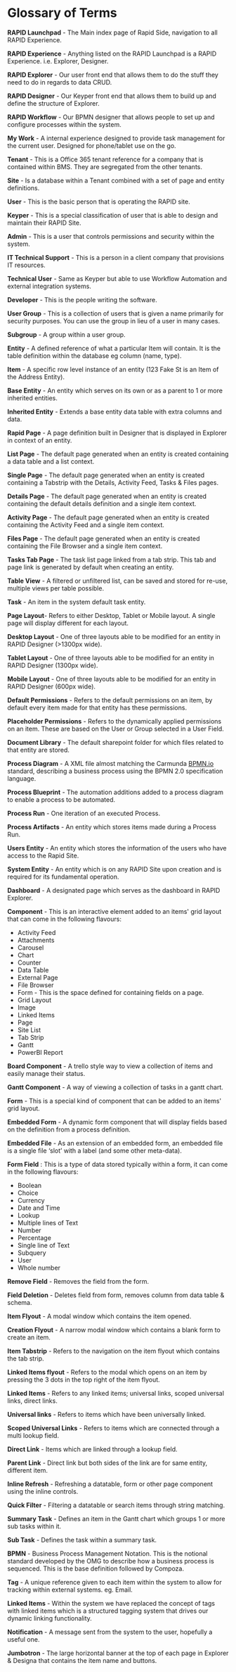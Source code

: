 # Glossary of Terms

**RAPID Launchpad** - The Main index page of Rapid Side, navigation to all RAPID Experience.

**RAPID Experience** - Anything listed on the RAPID Launchpad is a RAPID Experience. i.e. Explorer, Designer.

**RAPID Explorer** - Our user front end that allows them to do the stuff they need to do in regards to data CRUD.

**RAPID Designer** - Our Keyper front end that allows them to build up and define the structure of Explorer.

**RAPID Workflow** - Our BPMN designer that allows people to set up and configure processes within the system.

**My Work** - A internal experience designed to provide task management for the current user. Designed for phone/tablet use on the go.  

**Tenant** - This is a Office 365 tenant reference for a company that is contained within BMS. They are segregated from the other tenants.

**Site** - Is a database within a Tenant combined with a set of page and entity definitions.  

**User** - This is the basic person that is operating the RAPID site.

**Keyper** - This is a special classification of user that is able to design and maintain their RAPID Site.

**Admin** - This is a user that controls permissions and security within the system.

**IT Technical Support** - This is a person in a client company that provisions IT resources.

**Technical User** - Same as Keyper but able to use Workflow Automation and external integration systems.

**Developer** - This is the people writing the software.

**User Group** - This is a collection of users that is given a name primarily for security purposes. You can use the group in lieu of a user in many cases.

**Subgroup** - A group within a user group.

**Entity** - A defined reference of what a particular Item will contain. It is the table definition within the database eg column (name, type).

**Item** - A specific row level instance of an entity (123 Fake St is an Item of the Address Entity).

**Base Entity** - An entity which serves on its own or as a parent to 1 or more inherited entities.

**Inherited Entity** - Extends a base entity data table with extra columns and data.

**Rapid Page** - A page definition built in Designer that is displayed in Explorer in context of an entity.  

**List Page** - The default page generated when an entity is created containing a data table and a list context.

**Single Page** - The default page generated when an entity is created containing a Tabstrip with the Details, Activity Feed, Tasks &amp; Files pages.

**Details Page** - The default page generated when an entity is created containing the default details definition and a single item context.

**Activity Page** - The default page generated when an entity is created containing the Activity Feed and a single item context.

**Files Page** - The default page generated when an entity is created containing the File Browser and a single item context.

**Tasks Tab Page** - The task list page linked from a tab strip. This tab and page link is generated by default when creating an entity.

**Table View** - A filtered or unfiltered list, can be saved and stored for re-use, multiple views per table possible.

**Task** - An item in the system default task entity.

**Page Layout**- Refers to either Desktop, Tablet or Mobile layout. A single page will display different for each layout.

**Desktop Layout** - One of three layouts able to be modified for an entity in RAPID Designer (&gt;1300px wide).

**Tablet Layout** - One of three layouts able to be modified for an entity in RAPID Designer (1300px wide).

**Mobile Layout** - One of three layouts able to be modified for an entity in RAPID Designer (600px wide).

**Default Permissions** - Refers to the default permissions on an item, by default every item made for that entity has these permissions.

**Placeholder Permissions** - Refers to the dynamically applied permissions on an item. These are based on the User or Group selected in a User Field.

**Document Library** - The default sharepoint folder for which files related to that entity are stored.

**Process Diagram** - A XML file almost matching the Carmunda [BPMN.io](http://bpmn.io/) standard, describing a business process using the BPMN 2.0 specification language.

**Process Blueprint** - The automation additions added to a process diagram to enable a process to be automated.

**Process Run** - One iteration of an executed Process.

**Process Artifacts** - An entity which stores items made during a Process Run.

**Users Entity** - An entity which stores the information of the users who have access to the Rapid Site.

**System Entity** - An entity which is on any RAPID Site upon creation and is required for its fundamental operation.

**Dashboard** - A designated page which serves as the dashboard in RAPID Explorer.

**Component** - This is an interactive element added to an items' grid layout that can come in the following flavours:

- Activity Feed
- Attachments
- Carousel
- Chart
- Counter
- Data Table
- External Page
- File Browser
- Form - This is the space defined for containing fields on a page.
- Grid Layout
- Image
- Linked Items
- Page
- Site List
- Tab Strip
- Gantt
- PowerBI Report

**Board Component** - A trello style way to view a collection of items and easily manage their status.

**Gantt Component** - A way of viewing a collection of tasks in a gantt chart.

**Form** - This is a special kind of component that can be added to an items' grid layout.

**Embedded Form** - A dynamic form component that will display fields based on the definition from a process definition.

**Embedded File** - As an extension of an embedded form, an embedded file is a single file ‘slot’ with a label (and some other meta-data).

**Form Field** : This is a type of data stored typically within a form, it can come in the following flavours:

- Boolean
- Choice
- Currency
- Date and Time
- Lookup
- Multiple lines of Text
- Number
- Percentage
- Single line of Text
- Subquery
- User
- Whole number

**Remove Field** - Removes the field from the form.

**Field Deletion** - Deletes field from form, removes column from data table &amp; schema.

**Item Flyout** - A modal window which contains the item opened.

**Creation Flyout** - A narrow modal window which contains a blank form to create an item.

**Item Tabstrip** - Refers to the navigation on the item flyout which contains the tab strip.

**Linked Items flyout** - Refers to the modal which opens on an item by pressing the 3 dots in the top right of the item flyout.

**Linked Items** - Refers to any linked items; universal links, scoped universal links, direct links.

**Universal links** - Refers to items which have been universally linked.

**Scoped Universal Links** - Refers to items which are connected through a multi lookup field.

**Direct Link** - Items which are linked through a lookup field.

**Parent Link** - Direct link but both sides of the link are for same entity, different item.

**Inline Refresh** - Refreshing a datatable, form or other page component using the inline controls.

**Quick Filter** - Filtering a datatable or search items through string matching.

**Summary Task** - Defines an item in the Gantt chart which groups 1 or more sub tasks within it.

**Sub Task** - Defines the task within a summary task.

**BPMN** - Business Process Management Notation. This is the notional standard developed by the OMG to describe how a business process is sequenced. This is the base definition followed by Compoza.

**Tag** - A unique reference given to each item within the system to allow for tracking within external systems. eg. Email.

**Linked Items** - Within the system we have replaced the concept of tags with linked items which is a structured tagging system that drives our dynamic linking functionality.

**Notification** - A message sent from the system to the user, hopefully a useful one.

**Jumbotron** - The large horizontal banner at the top of each page in Explorer &amp; Designa that contains the item name and buttons.